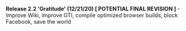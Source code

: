 <b>Release 2.2 'Gratitude' (12/21/20) [ POTENTIAL FINAL REVISION ]</b> - Improve Wiki, improve GTI, compile optimized browser builds, block Facebook, save the world
